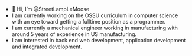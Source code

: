 - 👋 Hi, I’m @StreetLampLeMoose
- I am currently working on the OSSU curriculum in computer science with an eye toward getting a fulltime position as a programmer. 
- I am currently a mechanical engineer working in manufacturing with around 5 years of experience in US manufacturing.
- I am interested in back end web development, application development and integrated development. 

<!---
StreetLampLeMoose/StreetLampLeMoose is a ✨ special ✨ repository because its `README.md` (this file) appears on your GitHub profile.
You can click the Preview link to take a look at your changes.
--->
